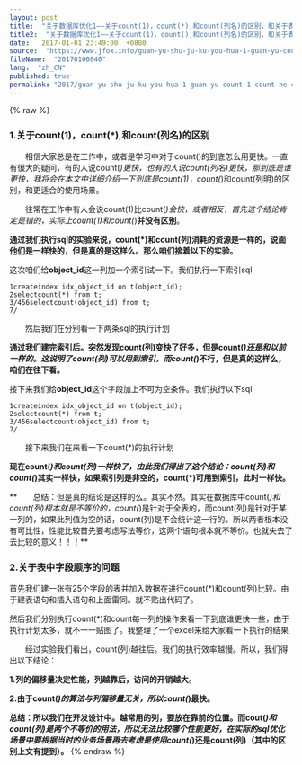 ```yaml
---
layout: post
title:  "关于数据库优化1——关于count(1)，count(*),和count(列名)的区别，和关于表中字段顺序的问题"
title2:  "关于数据库优化1——关于count(1)，count(),和count(列名)的区别，和关于表中字段顺序的问题"
date:   2017-01-01 23:49:00  +0800
source:  "https://www.jfox.info/guan-yu-shu-ju-ku-you-hua-1-guan-yu-count-1-count-he-count-lie-ming-de-qu-bie.html"
fileName:  "20170100840"
lang:  "zh_CN"
published: true
permalink: "2017/guan-yu-shu-ju-ku-you-hua-1-guan-yu-count-1-count-he-count-lie-ming-de-qu-bie.html"
---
```

{% raw %}
### 1.关于count(1)，count(*),和count(列名)的区别

　　相信大家总是在工作中，或者是学习中对于count()的到底怎么用更快。一直有很大的疑问，有的人说count(*)更快，也有的人说count(列名)更快，那到底是谁更快，我将会在本文中详细介绍一下到底是count(1)，count(*)和count(列明)的区别，和更适合的使用场景。 　　

　　往常在工作中有人会说count(1)比count(*)会快，或者相反，首先这个结论肯定是错的，实际上count(1)和count(*)**并没有区别**。

**通过我们执行sql的实验来说，count(*)和count(列)消耗的资源是一样的，说面他们是一样快的，但是真的是这样么。那么咱们接着以下的实验。**

这次咱们给**object_id**这一列加一个索引试一下。我们执行一下索引sql

    1createindex idx_object_id on t(object_id);
    2selectcount(*) from t;
    3/456selectcount(object_id) from t;
    7/

　　然后我们在分别看一下两条sql的执行计划

**通过我们建完索引后。突然发现count(列)变快了好多，但是count(*)还是和以前一样的。这说明了count(列)可以用到索引，而count(*)不行，但是真的这样么，咱们在往下看。**

接下来我们给**object_id**这个字段加上不可为空条件。我们执行以下sql

    1createindex idx_object_id on t(object_id);
    2selectcount(*) from t;
    3/456selectcount(object_id) from t;
    7/

　　接下来我们在来看一下count(*)的执行计划

**现在count(*)和count(列)一样快了，由此我们得出了这个结论：count(列)和count(*)其实一样快，如果索引列是非空的，count(*)可用到索引，此时一样快。**

**　　总结：但是真的结论是这样的么。其实不然。其实在数据库中count(*)和count(列)根本就是不等价的，count(*)是针对于全表的，而count(列)是针对于某一列的，如果此列值为空的话，count(列)是不会统计这一行的。所以两者根本没有可比性，性能比较首先要考虑写法等价，这两个语句根本就不等价。也就失去了去比较的意义！！！**

### **2.关于表中字段顺序的问题**

首先我们建一张有25个字段的表并加入数据在进行count(*)和count(列)比较。由于建表语句和插入语句和上面雷同。就不贴出代码了。

 然后我们分别执行count(*)和count每一列的操作来看一下到底谁更快一些，由于执行计划太多，就不一一贴图了。我整理了一个excel来给大家看一下执行的结果

　　经过实验我们看出，count(列)越往后。我们的执行效率越慢。所以，我们得出以下结论：

**1.列的偏移量决定性能，列越靠后，访问的开销越大**。

**2.由于count(*)的算法与列偏移量无关，所以count(*)最快。**

**总结：所以我们在开发设计中。越常用的列，要放在靠前的位置。而cout(*)和count(列)是两个不等价的用法，所以无法比较哪个性能更好，在实际的sql优化场景中要根据当时的业务场景再去考虑是使用count(*)还是count(列)（其中的区别上文有提到）。**
{% endraw %}